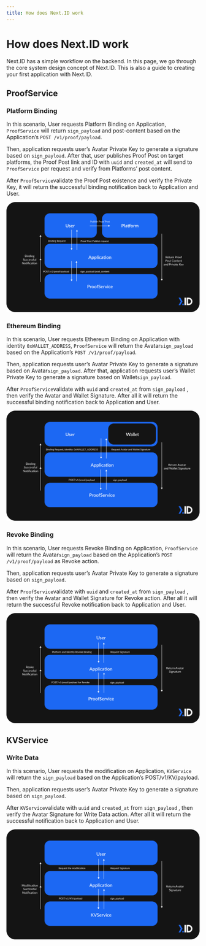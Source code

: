 ```yaml
---
title: How does Next.ID work
---
```


# How does Next.ID work

Next.ID has a simple workflow on the backend. In this page, we go through the core system design concept of Next.ID. This is also a guide to creating your first application with Next.ID. 

## ProofService

### Platform Binding

In this scenario, User requests Platform Binding on Application, `ProofService` will return `sign_payload` and post-content based on the Application’s `POST /v1/proof/payload`. 

Then, application requests user’s Avatar Private Key to generate a signature based on `sign_payload`. After that, user publishes Proof Post on target platforms, the Proof Post link and ID with `uuid` and `created_at` will send to `ProofService` per request and verify from Platforms’ post content. 

After `ProofService`validate the Proof Post existence and verify the Private Key, it will return the successful binding notification back to Application and User.

![](../../static/img/how-it-works/Platform-Binding.svg)

### Ethereum Binding

In this scenario, User requests Ethereum Binding on Application with identity `0xWALLET_ADDRESS`, `ProofService` will return the Avatar`sign_payload` based on the Application’s `POST /v1/proof/payload`. 

Then, application requests user’s Avatar Private Key to generate a signature based on Avatar`sign_payload`. After that, application requests user’s Wallet Private Key to generate a signature based on Wallet`sign_payload`.

After `ProofService`validate with `uuid` and `created_at` from `sign_payload` , then verify the Avatar and Wallet Signature. After all it will return the successful binding notification back to Application and User.

![](../../static/img/how-it-works/Ethereum-Binding.svg)

### Revoke Binding

In this scenario, User requests Revoke Binding on Application, `ProofService` will return the Avatar`sign_payload` based on the Application’s `POST /v1/proof/payload` as Revoke action. 

Then, application requests user’s Avatar Private Key to generate a signature based on `sign_payload`. 

After `ProofService`validate with `uuid` and `created_at` from `sign_payload` , then verify the Avatar and Wallet Signature for Revoke action. After all it will return the successful Revoke notification back to Application and User. 

![](../../static/img/how-it-works/Revoke-Binding.svg)

## KVService

### Write Data

In this scenario, User requests the modification on Application, `KVService` will return the `sign_payload` based on the Application’s POST/v1/KV/payload. 

Then, application requests user’s Avatar Private Key to generate a signature based on `sign_payload`. 

After `KVService`validate with `uuid` and `created_at` from `sign_payload` , then verify the Avatar Signature for Write Data action. After all it will return the successful notification back to Application and User. 

![](../../static/img/how-it-works/Write-Data.svg)